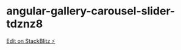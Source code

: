 # angular-gallery-carousel-slider-tdznz8

[Edit on StackBlitz ⚡️](https://stackblitz.com/edit/angular-gallery-carousel-slider-tdznz8)
